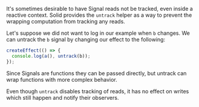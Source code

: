 It's sometimes desirable to have Signal reads not be tracked, even inside a reactive context. Solid provides the `untrack` helper as a way to prevent the wrapping computation from tracking any reads.

Let's suppose we did not want to log in our example when `b` changes. We can untrack the `b` signal by changing our effect to the following:

```js
createEffect(() => {
  console.log(a(), untrack(b));
});
```
Since Signals are functions they can be passed directly, but untrack can wrap functions with more complex behavior.

Even though `untrack` disables tracking of reads, it has no effect on writes which still happen and notify their observers.
